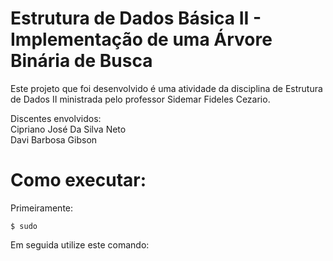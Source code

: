 # Estrutura de Dados Básica II - Implementação de uma Árvore Binária de Busca

Este projeto que foi desenvolvido é uma atividade da disciplina de Estrutura de Dados II ministrada pelo professor Sidemar Fideles Cezario.

Discentes envolvidos: <br/>
Cipriano José Da Silva Neto <br/>
Davi Barbosa Gibson

# Como executar:
Primeiramente:
```
$ sudo 
```
Em seguida utilize este comando:
